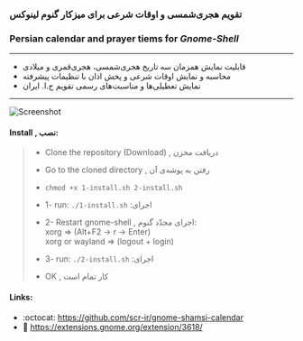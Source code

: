 ### تقویم هجری‌شمسی و اوقات شرعی برای میزکار گنوم لینوکس
### Persian calendar and prayer tiems for *Gnome-Shell*
---
+ قابلیت نمایش همزمان سه تاریخ هجری‌شمسی، هجری‌قمری و میلادی
+ محاسبه و نمایش اوقات شرعی و پخش اذان با تنظیمات پیشرفته
+ نمایش تعطیلی‌ها و مناسبت‌های رسمی تقویم ج.ا. ایران
---

![Screenshot](https://github.com/SCR-IR/gnome-shamsi-calendar/blob/main/Screenshot.gif?raw=true)

#### Install , نصب:
> * Clone the repository (Download) , دریافت مخزن
> * Go to the cloned directory , رفتن به پوشه‌ی آن
> 
> * ```chmod +x 1-install.sh 2-install.sh```
>
> * 1- run: ```./1-install.sh``` :اجرای
> 
> * 2- Restart gnome-shell , اجرای مجدّد گنوم:\
> xorg => (Alt+F2 -> r -> Enter)\
> xorg or wayland => (logout + login)
> 
> * 3- run: ```./2-install.sh``` :اجرای
> * OK , کار تمام است

#### Links:
* :octocat: https://github.com/scr-ir/gnome-shamsi-calendar
* :link: https://extensions.gnome.org/extension/3618/

